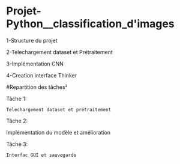 # Projet-Python__classification_d'images 


   1-Structure du projet
   
   2-Telechargement dataset et Prétraitement
   
   3-Implémentation CNN
   
   4-Creation interface Thinker
   
#Repartition des tâches²

 Tâche 1:
 
    Telechargement dataset et prétraitement
    
Tâche 2:

   Implémentation du modèle et amélioration
    
Tâche 3:

    Interfac GUI et sauvegarde
    
